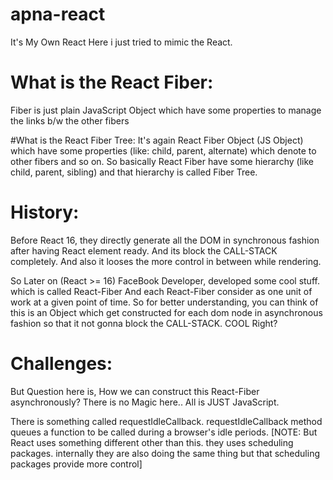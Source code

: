 # apna-react

It's My Own React
Here i just tried to mimic the React.

# What is the React Fiber:

Fiber is just plain JavaScript Object
which have some properties to manage the links b/w the other fibers

#What is the React Fiber Tree:
It's again React Fiber Object (JS Object) which have some properties
(like: child, parent, alternate) which denote to other fibers and so on.
So basically React Fiber have some hierarchy (like child, parent, sibling)
and that hierarchy is called Fiber Tree.

# History:

Before React 16, they directly generate all the DOM in synchronous fashion after having React element ready. And its block the CALL-STACK completely. And also it looses the more control in between while rendering.

So Later on (React >= 16) FaceBook Developer, developed some cool stuff. which is called React-Fiber
And each React-Fiber consider as one unit of work at a given point of time.
So for better understanding, you can think of this is an Object which get constructed for each dom node in asynchronous fashion so that it not gonna block the CALL-STACK. COOL Right?

# Challenges:

But Question here is, How we can construct this React-Fiber asynchronously?
There is no Magic here.. All is JUST JavaScript.

There is something called requestIdleCallback.
requestIdleCallback method queues a function to be called during a browser's idle periods.
[NOTE: But React uses something different other than this. they uses scheduling packages. internally
they are also doing the same thing but that scheduling packages provide more control]

